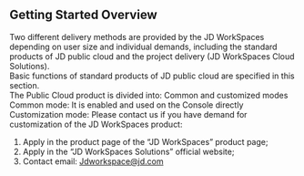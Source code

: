 ## Getting Started Overview
Two different delivery methods are provided by the JD WorkSpaces depending on user size and individual demands, including the standard products of JD public cloud and the project delivery (JD WorkSpaces Cloud Solutions).<br/>
Basic functions of standard products of JD public cloud are specified in this section.<br/>
The Public Cloud product is divided into: Common and customized modes<br/>
Common mode: It is enabled and used on the Console directly<br/>
Customization mode: Please contact us if you have demand for customization of the JD WorkSpaces product:<br/>
1. Apply in the product page of the “JD WorkSpaces” product page;<br/>
2. Apply in the “JD WorkSpaces Solutions” official website;<br/>
3. Contact email: Jdworkspace@jd.com<br/>
